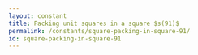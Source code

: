 ```yaml
---
layout: constant
title: Packing unit squares in a square $s(91)$
permalink: /constants/square-packing-in-square-91/
id: square-packing-in-square-91
---
```

